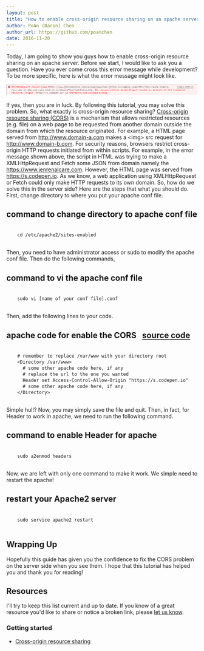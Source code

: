 ```yaml
---
layout: post
title: "How to enable cross-origin resource sharing on an apache server?"
author: PoAn (Baron) Chen
author_url: https://github.com/poanchen
date: 2016-11-20
---
```

Today, I am going to show you guys how to enable cross-origin resource sharing on an apache server. Before we start, I would like to ask you a question. Have you ever come cross this error message while development? To be more specific, here is what the error message might look like.

<img src="/img/2016/11/20/how-to-enable-cross-origin-resource-sharing-on-an-apache-server/example of error message for cors.PNG" alt="An example of error message of CORS"><br>

If yes, then you are in luck. By following this tutorial, you may solve this problem. So, what exactly is cross-origin resource sharing? [Cross-origin resource sharing (CORS)](https://www.w3.org/TR/cors/) is a mechanism that allows restricted resources (e.g. file) on a web page to be requested from another domain outside the domain from which the resource originated. For example, a HTML page served from http://www.domain-a.com makes a &lt;img&gt; src request for http://www.domain-b.com. For security reasons, browsers restrict cross-origin HTTP requests initiated from within scripts. For example, in the error message shown above, the script in HTML was trying to make a XMLHttpRequest and Fetch some JSON from domain namely the https://www.jenrenalcare.com. However, the HTML page was served from https://s.codepen.io. As we know, a web application using XMLHttpRequest or Fetch could only make HTTP requests to its own domain. So, how do we solve this in the server side? Here are the steps that what you should do.
First, change directory to where you put your apache conf file.

## command to change directory to apache conf file

<pre>
  <code class="bash">
    cd /etc/apache2/sites-enabled
  </code>
</pre>
Then, you need to have administrator access or sudo to modify the apache conf file. Then do the following commands,

## command to vi the apache conf file

<pre>
  <code class="bash">
    sudo vi [name of your conf file].conf
  </code>
</pre>
Then, add the following lines to your code.

## apache code for enable the CORS &nbsp;&nbsp;<a href="https://github.com/poanchen/code-for-blog/blob/master/2016/11/20/how-to-enable-cross-origin-resource-sharing-on-an-apache-server/000-default-le-ssl.conf" target="_blank">source code</a>

<pre>
  <code class="apache">
    # remember to replace /var/www with your directory root
    &lt;Directory /var/www&gt;
      # some other apache code here, if any
      # replace the url to the one you wanted
      Header set Access-Control-Allow-Origin "https://s.codepen.io"
      # some other apache code here, if any
    &lt;/Directory&gt;
  </code>
</pre>
Simple hul!? Now, you may simply save the file and quit. Then, in fact, for Header to work in apache, we need to run the following command.

## command to enable Header for apache

<pre>
  <code class="bash">
    sudo a2enmod headers
  </code>
</pre>
Now, we are left with only one command to make it work. We simple need to restart the apache!

## restart your Apache2 server

<pre>
  <code class="html">
    sudo service apache2 restart
  </code>
</pre>

## Wrapping Up

Hopefully this guide has given you the confidence to fix the CORS problem on the server side when you see them. I hope that this tutorial has helped you and thank you for reading!

## Resources

I'll try to keep this list current and up to date. If you know of a great resource you'd like to share or notice a broken link, please [let us know](https://github.com/poanchen/poanchen.github.io/issues).

### Getting started

* [Cross-origin resource sharing](https://en.wikipedia.org/wiki/Cross-origin_resource_sharing)
